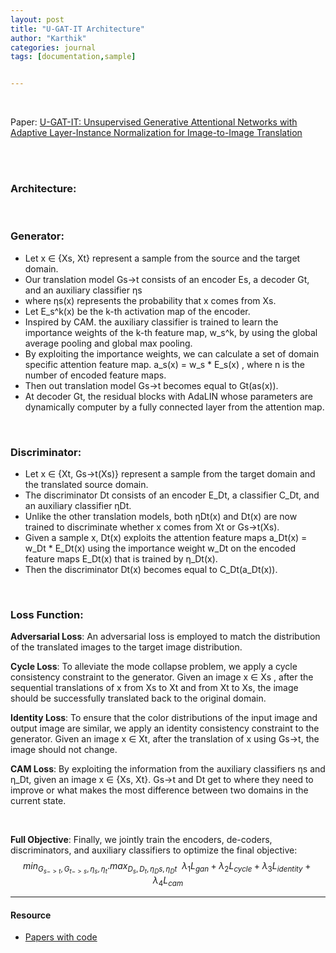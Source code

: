 ```yaml
---
layout: post
title: "U-GAT-IT Architecture"
author: "Karthik"
categories: journal
tags: [documentation,sample]


---
```


<br>

Paper: [U-GAT-IT: Unsupervised Generative Attentional Networks with Adaptive
Layer-Instance Normalization for Image-to-Image Translation](https://arxiv.org/pdf/1907.10830.pdf)


<br>
<br>


### Architecture:

<blockquote class="imgur-embed-pub" lang="en" data-id="a/a6PCU7p" data-context="false" ><a href="//imgur.com/a/a6PCU7p"></a></blockquote><script async src="//s.imgur.com/min/embed.js" charset="utf-8"></script>





<br>



### Generator: 

<blockquote class="imgur-embed-pub" lang="en" data-id="a/CTfjqPm" data-context="false" ><a href="//imgur.com/a/CTfjqPm"></a></blockquote><script async src="//s.imgur.com/min/embed.js" charset="utf-8"></script>


- Let x ∈ {Xs, Xt} represent a sample from the source and the target domain. 
- Our translation model Gs→t consists of an encoder Es, a decoder Gt, and an auxiliary classifier ηs
- where ηs(x) represents the probability that x comes from Xs.
-  Let E_s^k(x) be the k-th activation map of the encoder. 
- Inspired by CAM. the auxiliary classifier is trained to learn the importance weights of the k-th feature map, w_s^k, by using the global average pooling and global max pooling. 
-  By exploiting the importance weights, we can calculate a set of domain specific attention feature map.  a_s(x) = w_s * E_s(x) , where n is the number of encoded feature maps. 
- Then out translation model Gs→t becomes equal to Gt(as(x)). 
- At decoder Gt, the residual blocks with AdaLIN whose parameters are dynamically computer by a fully connected layer from the attention map. 



<br>



### Discriminator: 



<blockquote class="imgur-embed-pub" lang="en" data-id="a/XkZiflQ" data-context="false" ><a href="//imgur.com/a/XkZiflQ"></a></blockquote><script async src="//s.imgur.com/min/embed.js" charset="utf-8"></script>



- Let x ∈ {Xt, Gs→t(Xs)} represent a sample from the target domain and the translated source domain.
- The discriminator Dt consists of an encoder E_Dt, a classifier C_Dt, and an auxiliary classifier ηDt. 
- Unlike the other translation models, both ηDt(x) and Dt(x) are now trained to discriminate whether x comes from Xt or Gs→t(Xs).
- Given a sample x, Dt(x) exploits the attention feature maps a_Dt(x) = w_Dt * E_Dt(x) using the importance weight w_Dt on the encoded feature maps E_Dt(x) that is trained by η_Dt(x).
- Then the discriminator Dt(x) becomes equal to C_Dt(a_Dt(x)).



<br>



### Loss Function: 

**Adversarial Loss**: An adversarial loss is employed to match the distribution of the translated images to the target image distribution. 

**Cycle Loss**: To alleviate the mode collapse problem, we apply a cycle consistency constraint to the generator. Given an image x ∈ Xs , after the sequential translations of x from Xs to Xt and from Xt to Xs, the image should be successfully translated back to the original domain. 

**Identity Loss**: To ensure that the color distributions of the input image and output image are similar, we apply an identity consistency constraint to the generator. Given an image x ∈ Xt, after the translation of x using Gs→t, the image should not change. 

**CAM Loss**: By exploiting the information from the auxiliary classifiers  ηs and η_Dt, given an image x ∈ {Xs, Xt}.  Gs→t and Dt get to where they need to improve or what makes the most difference between two domains in the current state. 

<br>

**Full Objective**: Finally, we jointly train the encoders, de-coders, discriminators, and auxiliary classifiers to optimize the final objective:  
$$
min_{G_{s->t}, G_{t->s}, \eta_s , \eta_t} . max_{D_s, D_t, \eta_Ds , \eta_Dt}  \  \  \lambda_1 L_{gan} + \lambda_2 L_{cycle} + \lambda_3 L_{identity} + \lambda_4 L_{cam}
$$



---
#### Resource

- [Papers with code](https://paperswithcode.com/paper/u-gat-it-unsupervised-generative-attentional)
